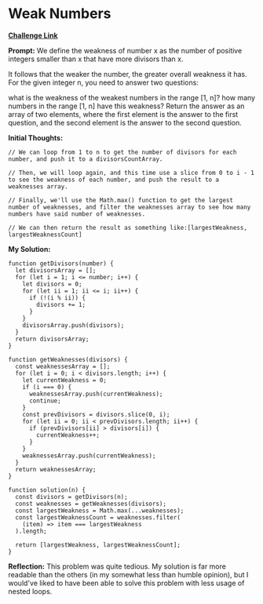 # Weak Numbers

[**Challenge Link**](https://app.codesignal.com/arcade/code-arcade/labyrinth-of-nested-loops/oL7YuygJKtMSNLeJn)

**Prompt:** We define the weakness of number x as the number of positive integers smaller than x that have more divisors than x.

It follows that the weaker the number, the greater overall weakness it has. For the given integer n, you need to answer two questions:

what is the weakness of the weakest numbers in the range [1, n]?
how many numbers in the range [1, n] have this weakness?
Return the answer as an array of two elements, where the first element is the answer to the first question, and the second element is the answer to the second question.

**Initial Thoughts:**

```
// We can loop from 1 to n to get the number of divisors for each number, and push it to a divisorsCountArray.

// Then, we will loop again, and this time use a slice from 0 to i - 1 to see the weakness of each number, and push the result to a weaknesses array.

// Finally, we'll use the Math.max() function to get the largest number of weaknesses, and filter the weaknesses array to see how many numbers have said number of weaknesses.

// We can then return the result as something like:[largestWeakness, largestWeaknessCount]
```

**My Solution:**

```
function getDivisors(number) {
  let divisorsArray = [];
  for (let i = 1; i <= number; i++) {
    let divisors = 0;
    for (let ii = 1; ii <= i; ii++) {
      if (!(i % ii)) {
        divisors += 1;
      }
    }
    divisorsArray.push(divisors);
  }
  return divisorsArray;
}

function getWeaknesses(divisors) {
  const weaknessesArray = [];
  for (let i = 0; i < divisors.length; i++) {
    let currentWeakness = 0;
    if (i === 0) {
      weaknessesArray.push(currentWeakness);
      continue;
    }
    const prevDivisors = divisors.slice(0, i);
    for (let ii = 0; ii < prevDivisors.length; ii++) {
      if (prevDivisors[ii] > divisors[i]) {
        currentWeakness++;
      }
    }
    weaknessesArray.push(currentWeakness);
  }
  return weaknessesArray;
}

function solution(n) {
  const divisors = getDivisors(n);
  const weaknesses = getWeaknesses(divisors);
  const largestWeakness = Math.max(...weaknesses);
  const largestWeaknessCount = weaknesses.filter(
    (item) => item === largestWeakness
  ).length;

  return [largestWeakness, largestWeaknessCount];
}
```

**Reflection:** This problem was quite tedious. My solution is far more readable than the others (in my somewhat less than humble opinion), but I would've liked to have been able to solve this problem with less usage of nested loops.
